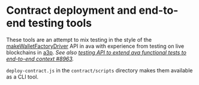 # Contract deployment and end-to-end testing tools

These tools are an attempt to mix testing in the style of the [makeWalletFactoryDriver][1] API in ava with experience from testing on live blockchains in [a3p](https://github.com/Agoric/agoric-3-proposals). _See also [testing API to extend ava functional tests to end-to-end context #8963](https://github.com/Agoric/agoric-sdk/issues/8963)._

`deploy-contract.js` in the `contract/scripts` directory makes them available as a CLI tool.

[1]: https://github.com/Agoric/agoric-sdk/blob/b13743a2cccf0cb63a412b54384435596d4e81ea/packages/boot/tools/drivers.ts#L28
